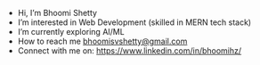 - Hi, I’m Bhoomi Shetty
- I’m interested in Web Development (skilled in MERN tech stack)
- I’m currently exploring AI/ML
- How to reach me bhoomisvshetty@gmail.com
- Connect with me on: https://www.linkedin.com/in/bhoomihz/


<!---
bhoomihz/bhoomihz is a ✨ special ✨ repository because its `README.md` (this file) appears on your GitHub profile.
You can click the Preview link to take a look at your changes.
--->

